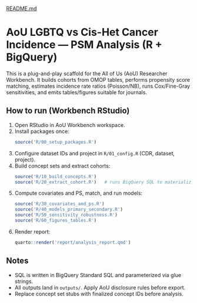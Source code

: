 [README.md](https://github.com/user-attachments/files/23059091/README.md)
# AoU LGBTQ vs Cis-Het Cancer Incidence — PSM Analysis (R + BigQuery)

This is a plug-and-play scaffold for the All of Us (AoU) Researcher Workbench. 
It builds cohorts from OMOP tables, performs propensity score matching, 
estimates incidence rate ratios (Poisson/NB), runs Cox/Fine-Gray sensitivities, 
and emits tables/figures suitable for journals.

## How to run (Workbench RStudio)
1) Open RStudio in AoU Workbench workspace.
2) Install packages once:
   ```r
   source('R/00_setup_packages.R')
   ```
3) Configure dataset IDs and project in `R/01_config.R` (CDR, dataset, project).
4) Build concept sets and extract cohorts:
   ```r
   source('R/10_build_concepts.R')
   source('R/20_extract_cohort.R')   # runs BigQuery SQL to materialize cohorts
   ```
5) Compute covariates and PS, match, and run models:
   ```r
   source('R/30_covariates_and_ps.R')
   source('R/40_models_primary_secondary.R')
   source('R/50_sensitivity_robustness.R')
   source('R/60_figures_tables.R')
   ```
6) Render report:
   ```r
   quarto::render('report/analysis_report.qmd')
   ```

## Notes
- SQL is written in BigQuery Standard SQL and parameterized via glue strings.
- All outputs land in `outputs/`. Apply AoU disclosure rules before export.
- Replace concept set stubs with finalized concept IDs before analysis.
